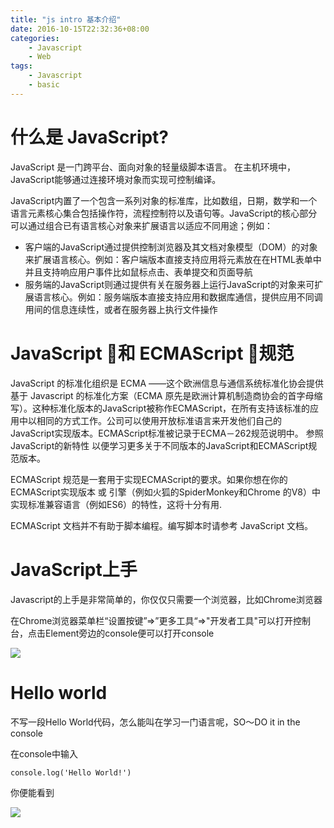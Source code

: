 ```yaml
---
title: "js intro 基本介绍"
date: 2016-10-15T22:32:36+08:00
categories:
    - Javascript
    - Web
tags: 
    - Javascript
    - basic
---
```


# 什么是 JavaScript?
JavaScript 是一门跨平台、面向对象的轻量级脚本语言。 在主机环境中， JavaScript能够通过连接环境对象而实现可控制编译。

JavaScript内置了一个包含一系列对象的标准库，比如数组，日期，数学和一个语言元素核心集合包括操作符，流程控制符以及语句等。JavaScript的核心部分可以通过组合已有语言核心对象来扩展语言以适应不同用途；例如：
- 客户端的JavaScript通过提供控制浏览器及其文档对象模型（DOM）的对象来扩展语言核心。例如：客户端版本直接支持应用将元素放在在HTML表单中并且支持响应用户事件比如鼠标点击、表单提交和页面导航
- 服务端的JavaScript则通过提供有关在服务器上运行JavaScript的对象来可扩展语言核心。例如：服务端版本直接支持应用和数据库通信，提供应用不同调用间的信息连续性，或者在服务器上执行文件操作

# JavaScript 和 ECMAScript 规范
JavaScript 的标准化组织是 ECMA ——这个欧洲信息与通信系统标准化协会提供基于 Javascript 的标准化方案（ECMA 原先是欧洲计算机制造商协会的首字母缩写）。这种标准化版本的JavaScript被称作ECMAScript，在所有支持该标准的应用中以相同的方式工作。公司可以使用开放标准语言来开发他们自己的JavaScript实现版本。ECMAScript标准被记录于ECMA－262规范说明中。 参照 JavaScript的新特性 以便学习更多关于不同版本的JavaScript和ECMAScript规范版本。

ECMAScript 规范是一套用于实现ECMAScript的要求。如果你想在你的ECMAScript实现版本 或 引擎（例如火狐的SpiderMonkey和Chrome 的V8）中实现标准兼容语言（例如ES6）的特性，这将十分有用.

ECMAScript 文档并不有助于脚本编程。编写脚本时请参考  JavaScript 文档。

# JavaScript上手
Javascript的上手是非常简单的，你仅仅只需要一个浏览器，比如Chrome浏览器

在Chrome浏览器菜单栏“设置按键”=>”更多工具“=>"开发者工具"可以打开控制台，点击Element旁边的console便可以打开console

![](http://upload-images.jianshu.io/upload_images/1408656-024dce9d8bbcc961.jpg?imageMogr2/auto-orient/strip%7CimageView2/2/w/1240)

# Hello world
不写一段Hello World代码，怎么能叫在学习一门语言呢，SO～DO it in the console

在console中输入
```
console.log('Hello World!')
```

你便能看到

![](http://upload-images.jianshu.io/upload_images/1408656-10e0194c81743c37.jpg?imageMogr2/auto-orient/strip%7CimageView2/2/w/1240)